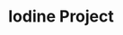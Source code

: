 ---
title: Iodine Project
layout: subcategory.html
subcategory: 'Вентиляция и дымоход'
caption: 'Изделия для отвода дыма и вентиляции'
---